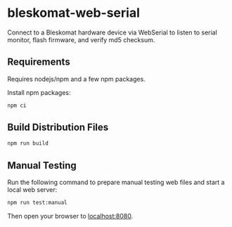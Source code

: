 # bleskomat-web-serial

Connect to a Bleskomat hardware device via WebSerial to listen to serial monitor, flash firmware, and verify md5 checksum.

## Requirements

Requires nodejs/npm and a few npm packages.

Install npm packages:
```bash
npm ci
```

## Build Distribution Files

```bash
npm run build
```

## Manual Testing

Run the following command to prepare manual testing web files and start a local web server:
```bash
npm run test:manual
```
Then open your browser to [localhost:8080](http://localhost:8080).
